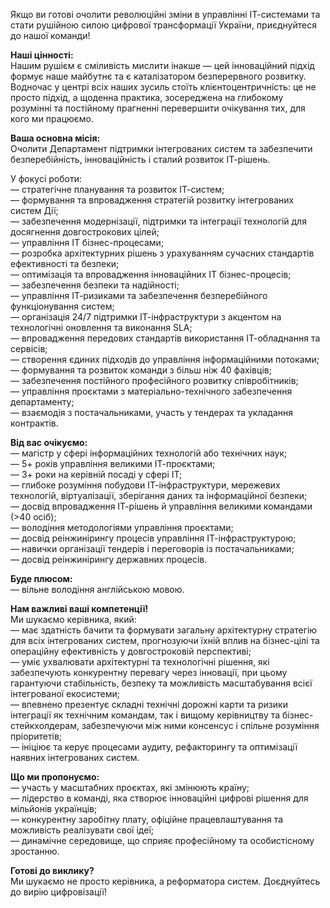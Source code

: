Якщо ви готові очолити революційні зміни в управлінні ІТ-системами та стати
рушійною силою цифрової трансформації України, приєднуйтеся до нашої команди!

**Наші цінності:**  
Нашим рушієм є сміливість мислити інакше — цей інноваційний підхід формує наше
майбутнє та є каталізатором безперервного розвитку. Водночас у центрі всіх
наших зусиль стоїть клієнтоцентричність: це не просто підхід, а щоденна
практика, зосереджена на глибокому розумінні та постійному прагненні
перевершити очікування тих, для кого ми працюємо.  
  
**Ваша основна місія:**  
Очолити Департамент підтримки інтегрованих систем та забезпечити
безперебійність, інноваційність і сталий розвиток ІТ-рішень.

У фокусі роботи:  
— стратегічне планування та розвиток ІТ-систем;  
— формування та впровадження стратегій розвитку інтегрованих систем Дії;  
— забезпечення модернізації, підтримки та інтеграції технологій для досягнення
довгострокових цілей;  
— управління ІТ бізнес-процесами;  
— розробка архітектурних рішень з урахуванням сучасних стандартів ефективності
та безпеки;  
— оптимізація та впровадження інноваційних ІТ бізнес-процесів;  
— забезпечення безпеки та надійності;  
— управління ІТ-ризиками та забезпечення безперебійного функціонування систем;  
— організація 24/7 підтримки ІТ-інфраструктури з акцентом на технологічні
оновлення та виконання SLA;  
— впровадження передових стандартів використання ІТ-обладнання та сервісів;  
— створення єдиних підходів до управління інформаційними потоками;  
— формування та розвиток команди з більш ніж 40 фахівців;  
— забезпечення постійного професійного розвитку співробітників;  
— управління проєктами з матеріально-технічного забезпечення департаменту;  
— взаємодія з постачальниками, участь у тендерах та укладання контрактів.  
  
**Від вас очікуємо:**  
— магістр у сфері інформаційних технологій або технічних наук;  
— 5+ років управління великими ІТ-проєктами;  
— 3+ роки на керівній посаді у сфері ІТ;  
— глибоке розуміння побудови ІТ-інфраструктури, мережевих технологій,
віртуалізації, зберігання даних та інформаційної безпеки;  
— досвід впровадження ІТ-рішень й управління великими командами (>40 осіб);  
— володіння методологіями управління проєктами;  
— досвід реінжинірингу процесів управління ІТ-інфраструктурою;  
— навички організації тендерів і переговорів із постачальниками;  
— досвід реінжинірингу державних процесів.  
  
**Буде плюсом:**  
— вільне володіння англійською мовою.  
  
**Нам важливі ваші компетенції!**  
Ми шукаємо керівника, який:  
— має здатність бачити та формувати загальну архітектурну стратегію для всіх
інтегрованих систем, прогнозуючи їхній вплив на бізнес-цілі та операційну
ефективність у довгостроковій перспективі;  
— уміє ухвалювати архітектурні та технологічні рішення, які забезпечують
конкурентну перевагу через інновації, при цьому гарантуючи стабільність,
безпеку та можливість масштабування всієї інтегрованої екосистеми;  
— впевнено презентує складні технічні дорожні карти та ризики інтеграції як
технічним командам, так і вищому керівництву та бізнес-стейкхолдерам,
забезпечуючи між ними консенсус і спільне розуміння пріоритетів;  
— ініціює та керує процесами аудиту, рефакторингу та оптимізації наявних
інтегрованих систем.  
  
**Що ми пропонуємо:**  
— участь у масштабних проєктах, які змінюють країну;  
— лідерство в команді, яка створює інноваційні цифрові рішення для мільйонів
українців;  
— конкурентну заробітну плату, офіційне працевлаштування та можливість
реалізувати свої ідеї;  
— динамічне середовище, що сприяє професійному та особистісному зростанню.  
  
**Готові до виклику?**  
Ми шукаємо не просто керівника, а реформатора систем. Доєднуйтесь до вирію
цифровізації!